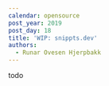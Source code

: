 ```yaml
---
calendar: opensource
post_year: 2019
post_day: 18
title: 'WIP: snippts.dev'
authors:
  - Runar Ovesen Hjerpbakk
---
```

todo
